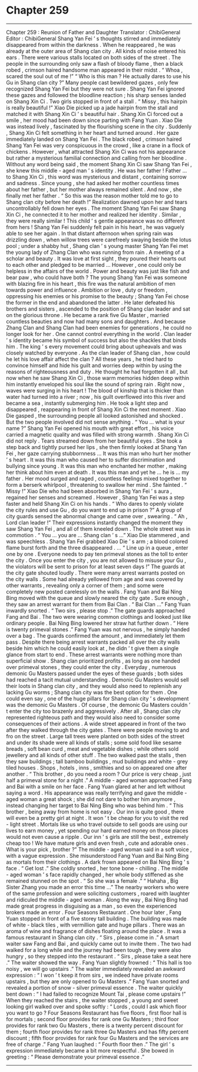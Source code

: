 
# Chapter 259


---

Chapter 259 : Reunion of Father and Daughter
Translator :
ChibiGeneral
Editor :
ChibiGeneral
Shang Yan Fei ’ s thoughts stirred and immediately disappeared from within the darkness .
When he reappeared , he was already at the outer area of Shang clan city .
All kinds of noise entered his ears . There were various stalls located on both sides of the street . The people in the surrounding only saw a flash of bloody flame , then a black robed , crimson haired handsome man appeared in their midst .
“ Whoa , scared the soul out of me !”
“ Who is this man ? He actually dares to use his Gu in Shang clan city ?”
Many people cast bewildered gazes , only few recognized Shang Yan Fei but they were not sure .
Shang Yan Fei ignored these gazes and followed the bloodline reaction ; his sharp senses landed on Shang Xin Ci .
Two girls stopped in front of a stall .
“ Missy , this hairpin is really beautiful !” Xiao Die picked up a jade hairpin from the stall and matched it with Shang Xin Ci ’ s beautiful hair .
Shang Xin Ci forced out a smile , her mood had been down since parting with Fang Yuan .
Xiao Die was instead lively , fascinated by the flourishing scene in the city .
Suddenly , Shang Xin Ci felt something in her heart and turned around . Her gaze immediately landed on Shang Yan Fei .
The black robed , crimson haired Shang Yan Fei was very conspicuous in the crowd , like a crane in a flock of chickens .
However , what attracted Shang Xin Ci was not his appearance but rather a mysterious familial connection and calling from her bloodline .
Without any word being said , the moment Shang Xin Ci saw Shang Yan Fei , she knew this middle - aged man ’ s identity .
He was her father !
Father … to Shang Xin Ci , this word was mysterious and distant , containing sorrow and sadness .
Since young , she had asked her mother countless times about her father , but her mother always remained silent . And now , she finally met her father .
“ So this was the reason mother told me to go to Shang clan city before her death !” Realization dawned upon her and tears uncontrollably fell down her eyes .
The moment Shang Yan Fei saw Shang Xin Ci , he connected it to her mother and realized her identity .
Similar , they were really similar !
This child ’ s gentle appearance was no different from hers !
Shang Yan Fei suddenly felt pain in his heart , he was vaguely able to see her again .
In that distant afternoon when spring rain was drizzling down , when willow trees were carefreely swaying beside the lotus pool ; under a shabby hut , Shang clan ’ s young master Shang Yan Fei met the young lady of Zhang Clan who was running from rain .
A meeting of a scholar and beauty . It was love at first sight , they poured their hearts out to each other and pledged to be married …
However , one could only be helpless in the affairs of the world . Power and beauty was just like fish and bear paw , who could have both ?
The young Shang Yan Fei was someone with blazing fire in his heart , this fire was the natural ambition of men towards power and influence .
Ambition or love , duty or freedom , oppressing his enemies or his promise to the beauty ; Shang Yan Fei chose the former in the end and abandoned the latter .
He later defeated his brothers and sisters , ascended to the position of Shang clan leader and sat on the glorious throne . He became a rank five Gu Master , married countless beauties and now had many sons and daughters . And because Zhang Clan and Shang Clan had been enemies for generations , he could no longer look for her .
One cannot control everything in the world .
Clan leader ’ s identity became his symbol of success but also the shackles that binds him .
The king ’ s every movement could bring about upheavals and was closely watched by everyone . As the clan leader of Shang clan , how could he let his love affair affect the clan ?
All these years , he tried hard to convince himself and hide his guilt and worries deep within by using the reasons of righteousness and duty . He thought he had forgotten it all , but now when he saw Shang Xin Ci , those warm memories hidden deep within him instantly enveloped his soul like the sound of spring rain .
Right now , waves were surging in his heart !
The blood of kinship that is thicker than water had turned into a river ; now , his guilt overflowed into this river and became a sea , instantly submerging him .
He took a light step and disappeared , reappearing in front of Shang Xin Ci the next moment .
Xiao Die gasped , the surrounding people all looked astonished and shocked .
But the two people involved did not sense anything .
“ You … what is your name ?” Shang Yan Fei opened his mouth with great effort , his voice carried a magnetic quality and was filled with strong warmth .
Shang Xin Ci did not reply .
Tears streamed down from her beautiful eyes .
She took a step back and tightly pursed her lips , she then firmly looked at Shang Yan Fei , her gaze carrying stubbornness …
It was this man who hurt her mother ’ s heart .
It was this man who caused her to suffer discrimination and bullying since young .
It was this man who enchanted her mother , making her think about him even at death .
It was this man and yet he … he is … my father .
Her mood surged and raged , countless feelings mixed together to form a berserk whirlpool , threatening to swallow her mind .
She fainted .
“ Missy !” Xiao Die who had been absorbed in Shang Yan Fei ’ s aura , regained her senses and screamed .
However , Shang Yan Fei was a step faster and held Shang Xin Ci on his hands .
“ Who dares to openly violate the city rules and use Gu , do you want to end up in prison ?” A group of city guards sensed the abnormal change and came over , swearing .
“ Ah , Lord clan leader !” Their expressions instantly changed the moment they saw Shang Yan Fei , and all of them kneeled down .
The whole street was in commotion .
“ You … you are … Shang clan ’ s …” Xiao Die stammered , and was speechless .
Shang Yan Fei grabbed Xiao Die ’ s arm ; a blood colored flame burst forth and the three disappeared .
…
“ Line up in a queue , enter one by one . Everyone needs to pay ten primeval stones as the toll to enter the city . Once you enter the city , you are not allowed to misuse your Gu , the violators will be sent to prison for at least seven days !” The guards at the city gate shouted loudly .
There were many arrest warrants posted on the city walls . Some had already yellowed from age and was covered by other warrants , revealing only a corner of them ; and some were completely new posted carelessly on the walls .
Fang Yuan and Bai Ning Bing moved with the queue and slowly neared the city gate . Sure enough , they saw an arrest warrant for them from Bai Clan .
“ Bai Clan …” Fang Yuan inwardly snorted .
“ Two sirs , please stop .” The gate guards approached Fang and Bai .
The two were wearing common clothings and looked just like ordinary people . Bai Ning Bing lowered her straw hat further down .
“ Here is twenty primeval stones .” Fang Yuan was not nervous , he simply handed over a bag .
The guards confirmed the amount , and immediately let them pass .
Despite there being arrest warrants packed all over the city walls beside him which he could easily look at , he didn ’ t give them a single glance from start to end .
These arrest warrants were nothing more than superficial show .
Shang clan prioritized profits , as long as one handed over primeval stones , they could enter the city . Everyday , numerous demonic Gu Masters passed under the eyes of these guards ; both sides had reached a tacit mutual understanding .
Demonic Gu Masters would sell their loots in Shang clan city , and they would also need to replenish any lacking Gu worms ; Shang clan city was the best option for them .
One could even say , one of the huge pillars for Shang clan city ’ s development was the demonic Gu Masters .
Of course , the demonic Gu Masters couldn ’ t enter the city too brazenly and aggressively . After all , Shang clan city represented righteous path and they would also need to consider some consequences of their actions .
A wide street appeared in front of the two after they walked through the city gates .
There were people moving to and fro on the street . Large tall trees were planted on both sides of the street and under its shade were all kinds of stalls ; some sold food like sesame breads , soft bean curd , meat and vegetable dishes ; while others sold jewellery and all kinds of other stuff .
The two walked past the stalls , then they saw buildings ; tall bamboo buildings , mud buildings and white - grey tiled houses .
Shops , hotels , inns , smithies and so on appeared one after another .
“ This brother , do you need a room ? Our price is very cheap , just half a primeval stone for a night .” A middle - aged woman approached Fang and Bai with a smile on her face .
Fang Yuan glared at her and left without saying a word .
His appearance was really terrifying and gave the middle - aged woman a great shock ; she did not dare to bother him anymore , instead changing her target to Bai Ning Bing who was behind him .
“ This brother , being away from home is not easy . Our inn is quite good , there will even be a pretty girl at night . It won ’ t be cheap for you to visit the red - light street . Mortals like us who travel outside to sell goods are using our lives to earn money , yet spending our hard earned money on those places would not even cause a ripple . Our inn ’ s girls are still the best , extremely cheap too ! We have mature girls and even fresh , cute and adorable ones . What is your pick , brother ?”
The middle - aged woman said in a soft voice , with a vague expression . She misunderstood Fang Yuan and Bai Ning Bing as mortals from their clothings .
A dark frown appeared on Bai Ning Bing ’ s face .
“ Get lost .” She coldly snorted , her tone bone - chilling .
The middle - aged woman ’ s face rapidly changed , her whole body stiffened as she remained stunned on the spot .
“ So she was a female .”
“ Hahaha , Big Sister Zhang you made an error this time …”
The nearby workers who were of the same profession and were soliciting customers , roared with laughter and ridiculed the middle - aged woman .
Along the way , Bai Ning Bing had made great progress in disguising as a man , so even the experienced brokers made an error .
Four Seasons Restaurant .
One hour later , Fang Yuan stopped in front of a five storey tall building .
The building was made of white - black tiles , with vermillion gate and huge pillars . There was an aroma of wine and fragrance of dishes floating around the place . It was a famous restaurant in Shang clan city .
“ Sirs , please come in .” A smart waiter saw Fang and Bai , and quickly came out to invite them .
The two had walked for a long while and the journey had been tough , they were also hungry , so they stepped into the restaurant .
“ Sirs , please take a seat here .” The waiter showed the way .
Fang Yuan slightly frowned : “ This hall is too noisy , we will go upstairs .”
The waiter immediately revealed an awkward expression : “ I won ’ t keep it from sirs , we indeed have private rooms upstairs , but they are only opened to Gu Masters .”
Fang Yuan snorted and revealed a portion of snow - silver primeval essence .
The waiter quickly bent down : “ I had failed to recognize Mount Tai , please come upstairs !”
When they reached the stairs , the waiter stopped , a young and sweet looking girl walked over and spoke softly : “ Lords , could I ask which floor you want to go ? Four Seasons Restaurant has five floors , first floor hall is for mortals ; second floor provides for rank one Gu Masters ; third floor provides for rank two Gu Masters , there is a twenty percent discount for them ; fourth floor provides for rank three Gu Masters and has fifty percent discount ; fifth floor provides for rank four Gu Masters and the services are free of charge .”
Fang Yuan laughed : “ Fourth floor then .”
The girl ’ s expression immediately became a bit more respectful . She bowed in greeting : “ Please demonstrate your primeval essence .”

---

